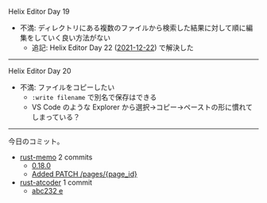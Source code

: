 Helix Editor Day 19

- 不満: ディレクトリにある複数のファイルから検索した結果に対して順に編集をしていく良い方法がない
  - 追記: Helix Editor Day 22 ([2021-12-22]) で解決した

---

Helix Editor Day 20

- 不満: ファイルをコピーしたい
  - `:write filename` で別名で保存はできる
  - VS Code のような Explorer から選択→コピー→ペーストの形に慣れてしまっている？

---

今日のコミット。

- [rust-memo](https://github.com/bouzuya/rust-memo) 2 commits
  - [0.18.0](https://github.com/bouzuya/rust-memo/commit/44f752565983063c0299a1fe3d1de92f74c1a567)
  - [Added PATCH /pages/{page_id}](https://github.com/bouzuya/rust-memo/commit/90015bff1446d3231de6cd85dba14bfb8e3f77a0)
- [rust-atcoder](https://github.com/bouzuya/rust-atcoder) 1 commit
  - [abc232 e](https://github.com/bouzuya/rust-atcoder/commit/2bea5ebfe43004e08dba8710699aa68f08450d38)

[2021-12-22]: https://blog.bouzuya.net/2021/12/22/
